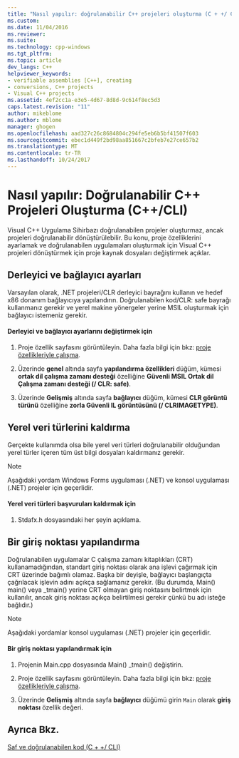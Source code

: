 ```yaml
---
title: "Nasıl yapılır: doğrulanabilir C++ projeleri oluşturma (C + +/ CLI) | Microsoft Docs"
ms.custom: 
ms.date: 11/04/2016
ms.reviewer: 
ms.suite: 
ms.technology: cpp-windows
ms.tgt_pltfrm: 
ms.topic: article
dev_langs: C++
helpviewer_keywords:
- verifiable assemblies [C++], creating
- conversions, C++ projects
- Visual C++ projects
ms.assetid: 4ef2cc1a-e3e5-4d67-8d8d-9c614f8ec5d3
caps.latest.revision: "11"
author: mikeblome
ms.author: mblome
manager: ghogen
ms.openlocfilehash: aad327c26c8684804c294fe5eb6b5bf41507f603
ms.sourcegitcommit: ebec1d449f2bd98aa851667c2bfeb7e27ce657b2
ms.translationtype: MT
ms.contentlocale: tr-TR
ms.lasthandoff: 10/24/2017
---
```

# <a name="how-to-create-verifiable-c-projects-ccli"></a>Nasıl yapılır: Doğrulanabilir C++ Projeleri Oluşturma (C++/CLI)
Visual C++ Uygulama Sihirbazı doğrulanabilen projeler oluşturmaz, ancak projeleri doğrulanabilir dönüştürülebilir. Bu konu, proje özelliklerini ayarlamak ve doğrulanabilen uygulamaları oluşturmak için Visual C++ projeleri dönüştürmek için proje kaynak dosyaları değiştirmek açıklar.  
  
## <a name="compiler-and-linker-settings"></a>Derleyici ve bağlayıcı ayarları  
 Varsayılan olarak, .NET projeleri/CLR derleyici bayrağını kullanın ve hedef x86 donanım bağlayıcıya yapılandırın. Doğrulanabilen kod/CLR: safe bayrağı kullanmanız gerekir ve yerel makine yönergeler yerine MSIL oluşturmak için bağlayıcı istemeniz gerekir.  
  
#### <a name="to-change-the-compiler-and-linker-settings"></a>Derleyici ve bağlayıcı ayarlarını değiştirmek için  
  
1.  Proje özellik sayfasını görüntüleyin. Daha fazla bilgi için bkz: [proje özellikleriyle çalışma](../ide/working-with-project-properties.md).  
  
2.  Üzerinde **genel** altında sayfa **yapılandırma özellikleri** düğüm, kümesi **ortak dil çalışma zamanı desteği** özelliğine **Güvenli MSIL Ortak dil Çalışma zamanı desteği (/ CLR: safe)**.  
  
3.  Üzerinde **Gelişmiş** altında sayfa **bağlayıcı** düğüm, kümesi **CLR görüntü türünü** özelliğine **zorla Güvenli IL görüntüsünü (/ CLRIMAGETYPE)**.  
  
## <a name="removing-native-data-types"></a>Yerel veri türlerini kaldırma  
 Gerçekte kullanımda olsa bile yerel veri türleri doğrulanabilir olduğundan yerel türler içeren tüm üst bilgi dosyaları kaldırmanız gerekir.  
  
> [!NOTE]
>  Aşağıdaki yordam Windows Forms uygulaması (.NET) ve konsol uygulaması (.NET) projeler için geçerlidir.  
  
#### <a name="to-remove-references-to-native-data-types"></a>Yerel veri türleri başvuruları kaldırmak için  
  
1.  Stdafx.h dosyasındaki her şeyin açıklama.  
  
## <a name="configuring-an-entry-point"></a>Bir giriş noktası yapılandırma  
 Doğrulanabilen uygulamalar C çalışma zamanı kitaplıkları (CRT) kullanamadığından, standart giriş noktası olarak ana işlevi çağırmak için CRT üzerinde bağımlı olamaz. Başka bir deyişle, bağlayıcı başlangıçta çağrılacak işlevin adını açıkça sağlamanız gerekir. (Bu durumda, Main() main() veya _tmain() yerine CRT olmayan giriş noktasını belirtmek için kullanılır, ancak giriş noktası açıkça belirtilmesi gerekir çünkü bu adı isteğe bağlıdır.)  
  
> [!NOTE]
>  Aşağıdaki yordamlar konsol uygulaması (.NET) projeler için geçerlidir.  
  
#### <a name="to-configure-an-entry-point"></a>Bir giriş noktası yapılandırmak için  
  
1.  Projenin Main.cpp dosyasında Main() _tmain() değiştirin.  
  
2.  Proje özellik sayfasını görüntüleyin. Daha fazla bilgi için bkz: [proje özellikleriyle çalışma](../ide/working-with-project-properties.md).  
  
3.  Üzerinde **Gelişmiş** altında sayfa **bağlayıcı** düğümü girin `Main` olarak **giriş noktası** özellik değeri.  
  
## <a name="see-also"></a>Ayrıca Bkz.  
 [Saf ve doğrulanabilen kod (C + +/ CLI)](../dotnet/pure-and-verifiable-code-cpp-cli.md)